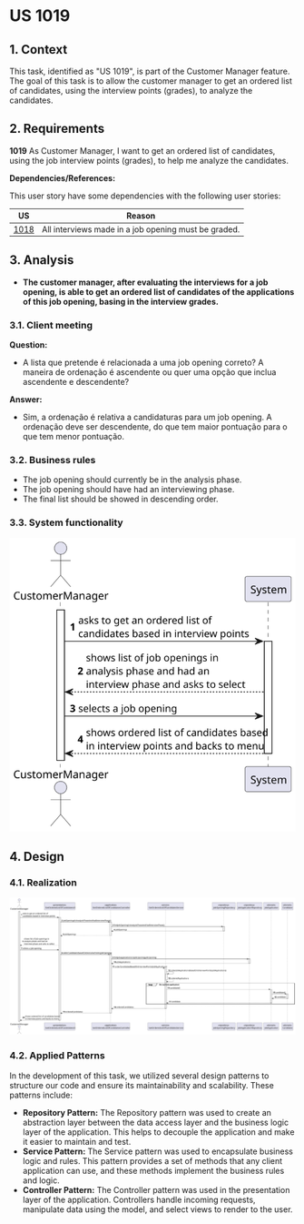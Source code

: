 # US 1019

## 1. Context

This task, identified as "US 1019", is part of the Customer Manager feature. The goal of this task is to allow the customer manager to get an ordered list of candidates, using the interview points (grades), to analyze the candidates.

## 2. Requirements

**1019** As Customer Manager, I want to get an ordered list of candidates, using the job
interview points (grades), to help me analyze the candidates.

**Dependencies/References:**

This user story have some dependencies with the following user stories:

| US                                     | Reason                                               |
|----------------------------------------|------------------------------------------------------|
| [1018](../../SprintB/us1018/readme.md) | All interviews made in a job opening must be graded. |

## 3. Analysis

- **The customer manager, after evaluating the interviews for a job opening, is able to get an ordered list of candidates of the applications of this job opening, basing in the interview grades.**

### 3.1. Client meeting

**Question:**

- A lista que pretende é relacionada a uma job opening correto? A maneira de ordenação é ascendente ou quer uma opção que inclua ascendente e descendente?

**Answer:**

- Sim, a ordenação é relativa a candidaturas para um job opening. A ordenação deve ser descendente, do que tem maior pontuação para o que tem menor pontuação.

### 3.2. Business rules

- The job opening should currently be in the analysis phase.
- The job opening should have had an interviewing phase.
- The final list should be showed in descending order.

### 3.3. System functionality

![](SSD/SSD.svg)

## 4. Design


### 4.1. Realization

![](SD/SD.svg)

### 4.2. Applied Patterns

In the development of this task, we utilized several design patterns to structure our code and ensure its
maintainability and scalability. These patterns include:

- **Repository Pattern:** The Repository pattern was used to create an abstraction layer between the data access layer
  and the business logic layer of the application. This helps to decouple the application and make it easier to maintain
  and test.
- **Service Pattern:** The Service pattern was used to encapsulate business logic and rules. This pattern provides a set of methods that any client application can use, and these methods implement the business rules and logic.
- **Controller Pattern:** The Controller pattern was used in the presentation layer of the application. Controllers
  handle incoming requests, manipulate data using the model, and select views to render to the user.